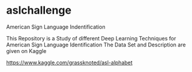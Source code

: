 # aslchallenge
American Sign Language Indentification

This Repository is a Study of different Deep Learning Techniques for 
American Sign Language Identification
The Data Set and Description are given on Kaggle 

https://www.kaggle.com/grassknoted/asl-alphabet
